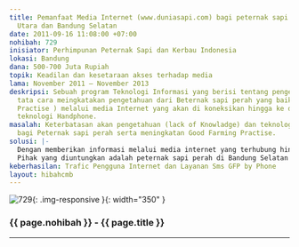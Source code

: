```yaml
---
title: Pemanfaat Media Internet (www.duniasapi.com) bagi peternak sapi perah di Bandung
  Utara dan Bandung Selatan
date: 2011-09-16 11:08:00 +07:00
nohibah: 729
inisiator: Perhimpunan Peternak Sapi dan Kerbau Indonesia
lokasi: Bandung
dana: 500-700 Juta Rupiah
topik: Keadilan dan kesetaraan akses terhadap media
lama: November 2011 – November 2013
deskripsi: Sebuah program Teknologi Informasi yang berisi tentang pengetahuan, dan
  tata cara meingkatakan pengetahuan dari Beternak sapi perah yang baik (Good Farming
  Practise ) melalui media Internet yang akan di koneksikan hingga ke desa dan melaui
  teknologi Handphone.
masalah: Keterbatasan akan pengetahuan (lack of Knowladge) dan teknologi tepat guna
  bagi Peternak sapi perah serta meningkatan Good Farming Practise.
solusi: |-
  Dengan memberikan informasi melalui media internet yang terhubung hingga ke desa dan bisa di akses dengan handphone Interaksi langsung antara peternak dengan duniasapi.com (by sms ).
  Pihak yang diuntungkan adalah peternak sapi perah di Bandung Selatan (1500 Orang) dan Bandung Utara (1200 Orang)
keberhasilan: Trafic Pengguna Internet dan Layanan Sms GFP by Phone
layout: hibahcmb
---
```


![729](/static/img/hibahcmb/729.png){: .img-responsive }{: width="350" }

### {{ page.nohibah }} - {{ page.title }}

---

